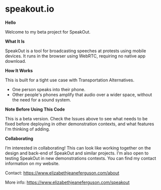 # speakout.io

**Hello**

Welcome to my beta project for SpeakOut.

**What It Is**

SpeakOut is a tool for broadcasting speeches at protests using mobile devices. It runs in the browser using WebRTC, requiring no native app download.

**How It Works**

This is built for a tight use case with Transportation Alternatives.
* One person speaks into their phone.
* Other people's phones amplify that audio over a wider space, without the need for a sound system.

**Note Before Using This Code**

This is a beta version. Check the Issues above to see what needs to be fixed before deploying in other demonstration contexts, and what features I'm thinking of adding.

**Collaborating**

I’m interested in collaborating! This can look like working together on the design and back-end of SpeakOut and similar projects. I’m also open to testing SpeakOut in new demonstrations contexts. You can find my contact information on my website. 

Contact: https://www.elizabethjeaneferguson.com/about

More info: https://www.elizabethjeaneferguson.com/speakout
